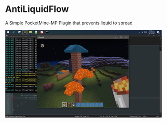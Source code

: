 # AntiLiquidFlow
A Simple PocketMine-MP Plugin that prevents liquid to spread

<img src="antiliquidcast.png">
